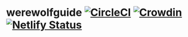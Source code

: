 # werewolfguide [![CircleCI](https://circleci.com/gh/YNUWAIWAI/werewolfguide.svg?style=svg)](https://circleci.com/gh/YNUWAIWAI/werewolfguide) [![Crowdin](https://d322cqt584bo4o.cloudfront.net/licos/localized.svg)](https://crowdin.com/project/licos) [![Netlify Status](https://api.netlify.com/api/v1/badges/79b8662a-9d92-4c03-9348-929f1c57dbbf/deploy-status)](https://app.netlify.com/sites/werewolfguide/deploys)